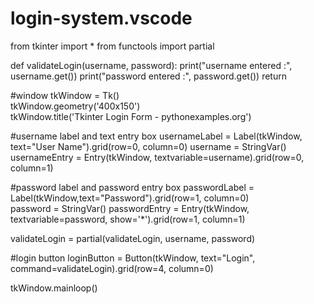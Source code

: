 # login-system.vscode

from tkinter import *
from functools import partial

def validateLogin(username, password):
	print("username entered :", username.get())
	print("password entered :", password.get())
	return

#window
tkWindow = Tk()  
tkWindow.geometry('400x150')  
tkWindow.title('Tkinter Login Form - pythonexamples.org')

#username label and text entry box
usernameLabel = Label(tkWindow, text="User Name").grid(row=0, column=0)
username = StringVar()
usernameEntry = Entry(tkWindow, textvariable=username).grid(row=0, column=1)  

#password label and password entry box
passwordLabel = Label(tkWindow,text="Password").grid(row=1, column=0)  
password = StringVar()
passwordEntry = Entry(tkWindow, textvariable=password, show='*').grid(row=1, column=1)  

validateLogin = partial(validateLogin, username, password)

#login button
loginButton = Button(tkWindow, text="Login", command=validateLogin).grid(row=4, column=0)  

tkWindow.mainloop()
